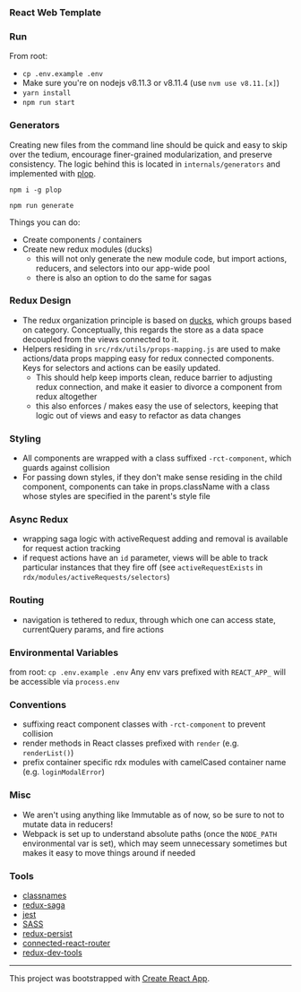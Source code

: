 ### React Web Template ###

### Run
From root:

- `cp .env.example .env`
- Make sure you're on nodejs v8.11.3 or v8.11.4 (use `nvm use v8.11.[x]`)
- `yarn install`
- `npm run start`

### Generators
Creating new files from the command line should be quick and easy to skip over the tedium, encourage finer-grained modularization, and preserve consistency. The logic behind this is located in `internals/generators` and implemented with [plop](https://github.com/amwmedia/plop).

`npm i -g plop`

`npm run generate`

Things you can do:
- Create components / containers
- Create new redux modules (ducks)
    * this will not only generate the new module code, but import actions, reducers, and selectors into our app-wide pool
    * there is also an option to do the same for sagas

### Redux Design
- The redux organization principle is based on [ducks](https://github.com/erikras/ducks-modular-redux), which groups based on category. Conceptually, this regards the store as a data space decoupled from the views connected to it.
- Helpers residing in `src/rdx/utils/props-mapping.js` are used to make actions/data props mapping easy for redux connected components. Keys for selectors and actions can be easily updated.
    * This should help keep imports clean, reduce barrier to adjusting redux connection, and make it easier to divorce a component from redux altogether
    * this also enforces / makes easy the use of selectors, keeping that logic out of views and easy to refactor as data changes


### Styling
- All components are wrapped with a class suffixed `-rct-component`, which guards against collision
- For passing down styles, if they don't make sense residing in the child component, components can take in props.className with a class whose styles are specified in the parent's style file

### Async Redux

- wrapping saga logic with activeRequest adding and removal is available for request action tracking
- if request actions have an `id` parameter, views will be able to track particular instances that they fire off (see `activeRequestExists` in `rdx/modules/activeRequests/selectors`)

### Routing
- navigation is tethered to redux, through which one can access state, currentQuery params, and fire actions

### Environmental Variables
from root: `cp .env.example .env`
Any env vars prefixed with `REACT_APP_` will be accessible via `process.env`

### Conventions
- suffixing react component classes with `-rct-component` to prevent collision
- render methods in React classes prefixed with `render` (e.g. `renderList()`)
- prefix container specific rdx modules with camelCased container name (e.g. `loginModalError`)

### Misc
- We aren't using anything like Immutable as of now, so be sure to not to mutate data in reducers!
- Webpack is set up to understand absolute paths (once the `NODE_PATH` environmental var is set), which may seem unnecessary sometimes but makes it easy to move things around if needed

### Tools
- [classnames](https://github.com/JedWatson/classnames)
- [redux-saga](https://github.com/JedWatson/classnames)
- [jest](http://jestjs.io/docs/en/api.html)
- [SASS](http://sass-lang.com/documentation/file.SASS_REFERENCE.html)
- [redux-persist](https://github.com/rt2zz/redux-persist)
- [connected-react-router](https://github.com/supasate/connected-react-router)
- [redux-dev-tools](https://github.com/zalmoxisus/redux-devtools-extension)

---------

This project was bootstrapped with [Create React App](https://github.com/facebookincubator/create-react-app).
